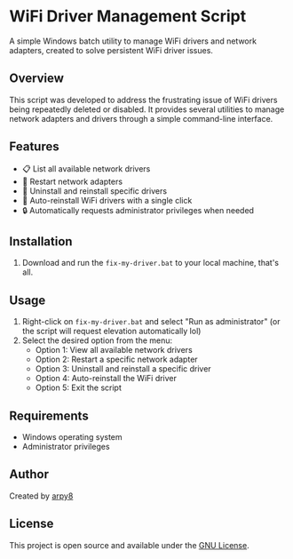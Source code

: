 # WiFi Driver Management Script

A simple Windows batch utility to manage WiFi drivers and network adapters, created to solve persistent WiFi driver issues.

## Overview

This script was developed to address the frustrating issue of WiFi drivers being repeatedly deleted or disabled. It provides several utilities to manage network adapters and drivers through a simple command-line interface.

## Features

- 📋 List all available network drivers
- 🔄 Restart network adapters
- 🔧 Uninstall and reinstall specific drivers
- 🚀 Auto-reinstall WiFi drivers with a single click
- 🔒 Automatically requests administrator privileges when needed

## Installation

1. Download and run the `fix-my-driver.bat` to your local machine, that's all.

## Usage

1. Right-click on `fix-my-driver.bat` and select "Run as administrator" (or the script will request elevation automatically lol)
2. Select the desired option from the menu:
   - Option 1: View all available network drivers
   - Option 2: Restart a specific network adapter
   - Option 3: Uninstall and reinstall a specific driver
   - Option 4: Auto-reinstall the WiFi driver
   - Option 5: Exit the script

## Requirements

- Windows operating system
- Administrator privileges

## Author

Created by [arpy8](https://github.com/arpy8)

## License

This project is open source and available under the [GNU License](LICENSE).
